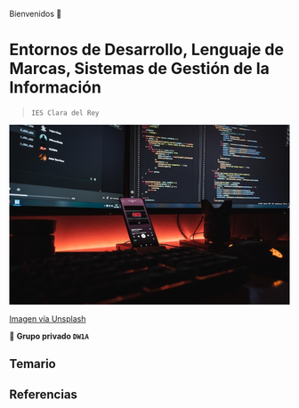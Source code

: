 Bienvenidos 👋

# Entornos de Desarrollo, Lenguaje de Marcas, Sistemas de Gestión de la Información

> `IES Clara del Rey`

![Grupo DW1A](https://raw.githubusercontent.com/DW1A/.github/main/profile/fotis-fotopoulos-6sAl6aQ4OWI-unsplash.jpg "Este es un grupo privado")

[Imagen vía Unsplash](https://unsplash.com/es/fotos/6sAl6aQ4OWI)

🙋 **Grupo privado `DW1A`**

## Temario

## Referencias
